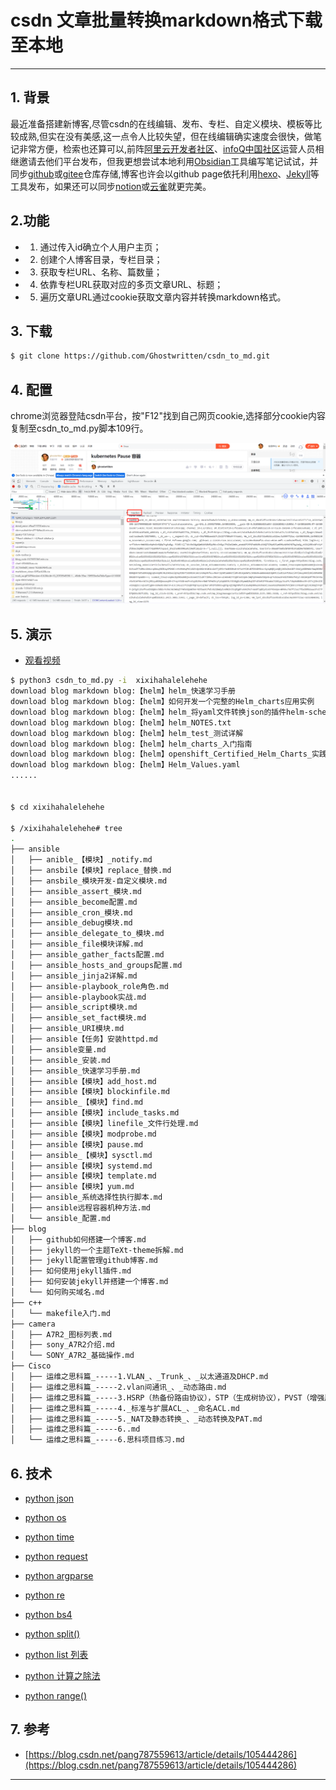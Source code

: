 # csdn 文章批量转换markdown格式下载至本地

---
## 1. 背景

最近准备搭建新博客,尽管csdn的在线编辑、发布、专栏、自定义模块、模板等比较成熟,但实在没有美感,这一点令人比较失望，但在线编辑确实速度会很快，做笔记非常方便，检索也还算可以,前阵[阿里云开发者社区](https://developer.aliyun.com/)、[infoQ中国社区](https://www.infoq.cn/)运营人员相继邀请去他们平台发布，但我更想尝试本地利用[Obsidian](https://obsidian.md/)工具编写笔记试试，并同步[github](https://github.com/)或[gitee](https://gitee.com/)仓库存储,博客也许会以github page依托利用[hexo](https://hexo.io/zh-cn/)、[Jekyll](https://jekyllcn.com/)等工具发布，如果还可以同步[notion](https://www.notion.so/)或[云雀](https://www.yuque.com/)就更完美。

## 2.功能

- 1. 通过传入id确立个人用户主页；
- 2. 创建个人博客目录，专栏目录；
- 3. 获取专栏URL、名称、篇数量；
- 4. 依靠专栏URL获取对应的多页文章URL、标题；
- 5. 遍历文章URL通过cookie获取文章内容并转换markdown格式。

## 3. 下载

```bash
$ git clone https://github.com/Ghostwritten/csdn_to_md.git 
```

## 4. 配置

chrome浏览器登陆csdn平台，按"F12"找到自己网页cookie,选择部分cookie内容复制至csdn_to_md.py脚本109行。

![获取cookie](https://github.com/Ghostwritten/csdn_to_md/blob/main/cookie.png)

## 5. 演示
* [观看视频](https://www.bilibili.com/video/bv1bL4y1c7UK)

```bash
$ python3 csdn_to_md.py -i  xixihahalelehehe
download blog markdown blog:【helm】helm_快速学习手册
download blog markdown blog:【helm】如何开发一个完整的Helm_charts应用实例
download blog markdown blog:【helm】helm_将yaml文件转换json的插件helm-schema-gen
download blog markdown blog:【helm】helm_NOTES.txt
download blog markdown blog:【helm】helm_test_测试详解
download blog markdown blog:【helm】helm_charts_入门指南
download blog markdown blog:【helm】openshift_Certified_Helm_Charts_实践
download blog markdown blog:【helm】Helm_Values.yaml
......


$ cd xixihahalelehehe 

$ /xixihahalelehehe# tree 
.
├── ansible
│   ├── anible_【模块】_notify.md
│   ├── ansbile【模块】replace_替换.md
│   ├── ansbile_模块开发-自定义模块.md
│   ├── ansible_assert_模块.md
│   ├── ansible_become配置.md
│   ├── ansible_cron_模块.md
│   ├── ansible_debug模块.md
│   ├── ansible_delegate_to_模块.md
│   ├── ansible_file模块详解.md
│   ├── ansible_gather_facts配置.md
│   ├── ansible_hosts_and_groups配置.md
│   ├── ansible_jinja2详解.md
│   ├── ansible-playbook_role角色.md
│   ├── ansible-playbook实战.md
│   ├── ansible_script模块.md
│   ├── ansible_set_fact模块.md
│   ├── ansible_URI模块.md
│   ├── ansible【任务】安装httpd.md
│   ├── ansible变量.md
│   ├── ansible_安装.md
│   ├── ansible_快速学习手册.md
│   ├── ansible【模块】add_host.md
│   ├── ansible【模块】blockinfile.md
│   ├── ansible_【模块】find.md
│   ├── ansible【模块】include_tasks.md
│   ├── ansible【模块】linefile_文件行处理.md
│   ├── ansible【模块】modprobe.md
│   ├── ansible【模块】pause.md
│   ├── ansible_【模块】sysctl.md
│   ├── ansible【模块】systemd.md
│   ├── ansible【模块】template.md
│   ├── ansible【模块】yum.md
│   ├── ansible_系统选择性执行脚本.md
│   ├── ansible远程容器机种方法.md
│   └── ansible_配置.md
├── blog
│   ├── github如何搭建一个博客.md
│   ├── jekyll的一个主题TeXt-theme拆解.md
│   ├── jekyll配置管理github博客.md
│   ├── 如何使用jekyll插件.md
│   ├── 如何安装jekyll并搭建一个博客.md
│   └── 如何购买域名.md
├── c++
│   └── makefile入门.md
├── camera
│   ├── A7R2_图标列表.md
│   ├── sony_A7R2介绍.md
│   └── SONY_A7R2_基础操作.md
├── Cisco
│   ├── 运维之思科篇_-----1.VLAN_、_Trunk_、_以太通道及DHCP.md
│   ├── 运维之思科篇_-----2.vlan间通讯_、_动态路由.md
│   ├── 运维之思科篇_-----3.HSRP（热备份路由协议），STP（生成树协议），PVST（增强版PST）.md
│   ├── 运维之思科篇_-----4._标准与扩展ACL_、_命名ACL.md
│   ├── 运维之思科篇_-----5._NAT及静态转换_、_动态转换及PAT.md
│   ├── 运维之思科篇_-----6..md
│   └── 运维之思科篇_-----6.思科项目练习.md

```
## 6. 技术

- [python json](https://blog.csdn.net/xixihahalelehehe/article/details/106550900)
- [python os](https://blog.csdn.net/xixihahalelehehe/article/details/104253123)
- [python time](https://blog.csdn.net/xixihahalelehehe/article/details/108998768)
- [python request](https://blog.csdn.net/xixihahalelehehe/article/details/108996025)
- [python argparse](https://blog.csdn.net/xixihahalelehehe/article/details/121199110)
- [python re](https://blog.csdn.net/xixihahalelehehe/article/details/106247378)
- [python bs4](https://blog.csdn.net/xixihahalelehehe/article/details/124152439)

- [python split()](https://blog.csdn.net/xixihahalelehehe/article/details/124547771)
- [python list 列表](https://blog.csdn.net/xixihahalelehehe/article/details/104437743)
- [python 计算之除法](https://blog.csdn.net/xixihahalelehehe/article/details/124549366)
- [python range()](https://ghostwritten.blog.csdn.net/article/details/124549150)

## 7. 参考
- [https://blog.csdn.net/pang787559613/article/details/105444286](https://blog.csdn.net/pang787559613/article/details/105444286)


---
